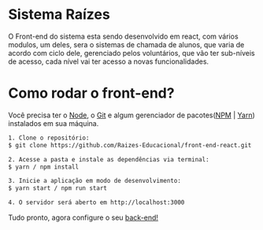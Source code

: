 # Sistema Raízes

O Front-end do sistema esta sendo desenvolvido em react, com vários modulos, um deles, sera o sistemas de chamada de alunos, que varia de acordo com ciclo dele, gerenciado pelos voluntários, que vão ter sub-níveis de acesso, cada nível vai ter acesso a novas funcionalidades.

# Como rodar o front-end?

Você precisa ter o [Node](https://nodejs.org/en/), o [Git](https://git-scm.com/) e algum gerenciador de pacotes([NPM](https://docs.npmjs.com/downloading-and-installing-node-js-and-npm/) | [Yarn](https://classic.yarnpkg.com/lang/en/docs/install)) instalados em sua máquina.

```bash
1. Clone o repositório:
$ git clone https://github.com/Raizes-Educacional/front-end-react.git

2. Acesse a pasta e instale as dependências via terminal:
$ yarn / npm install

3. Inicie a aplicação em modo de desenvolvimento:
$ yarn start / npm run start

4. O servidor será aberto em http://localhost:3000
```

Tudo pronto, agora configure o seu [back-end!](https://github.com/Raizes-Educacional/back-end)